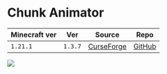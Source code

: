 # Chunk Animator

| Minecraft ver | Ver     | Source                                                                    | Repo                                                 |
| ------------- | ------- | ------------------------------------------------------------------------- | ---------------------------------------------------- |
| `1.21.1`      | `1.3.7` | [CurseForge](https://www.curseforge.com/minecraft/mc-mods/chunk-animator) | [GitHub](https://github.com/Harleyoc1/ChunkAnimator) |

![](https://media.forgecdn.net/avatars/thumbnails/26/313/256/256/635789463860983758.png)